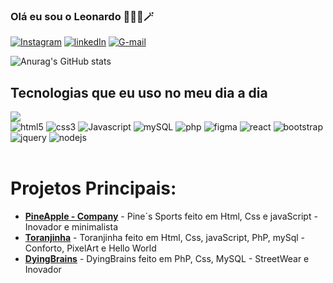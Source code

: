 ### Olá eu sou o Leonardo 🧝🧙🧙🪄

[![Instagram](https://img.shields.io/badge/Instagram-E4405F?style=for-the-badge&logo=instagram&logoColor=white)](https://www.instagram.com/kynes_price/)
[![linkedIn](https://img.shields.io/badge/LinkedIn-0077B5?style=for-the-badge&logo=linkedin&logoColor=white)](https://www.linkedin.com/in/leonardo-cardoso-ferreira-de-santana-5499392a3/)
[![G-mail](https://img.shields.io/badge/Gmail-D14836?style=for-the-badge&logo=gmail&logoColor=white)](https://mail.google.com/mail/u/7/#inbox?compose=GTvVlcSDZqtfnTQSVSBWPGCgmBhKcGdTfTmjjHzVrnkSpSwdBrSHwfShwDwHRCNknPQfpFXpVvcxH)

![Anurag's GitHub stats](https://github-readme-stats.vercel.app/api?username=leonardosantana214&show_icons=true&theme=synthwave)

## Tecnologias que eu uso no meu dia a dia
<!-- criar uma div com inline-block para por as imagens do badges -->
<div style="display:inline-block">
<img src="https://github-readme-stats.vercel.app/api/top-langs/?username=leonardosantana214&theme=blue-green" /><br>
    <img src="https://img.shields.io/badge/HTML5-E34F26?style=for-the-badge&logo=html5&logoColor=white" alt="html5"/>
    <img src="https://img.shields.io/badge/CSS3-1572B6?style=for-the-badge&logo=css3&logoColor=white" alt="css3"/>
    <img src="https://img.shields.io/badge/JavaScript-F7DF1E?style=for-the-badge&logo=javascript&logoColor=black" alt="Javascript"/>
    <img src="https://img.shields.io/badge/MySQL-00000F?style=for-the-badge&logo=mysql&logoColor=white" alt="mySQL"/>
    <img src="https://img.shields.io/badge/PHP-777BB4?style=for-the-badge&logo=php&logoColor=white" alt="php"/>
    <img src="https://img.shields.io/badge/Figma-F24E1E?style=for-the-badge&logo=figma&logoColor=white" alt="figma"/>
    <img src="https://img.shields.io/badge/React-20232A?style=for-the-badge&logo=react&logoColor=61DAFB" alt="react"/>
    <img src="https://img.shields.io/badge/Bootstrap-563D7C?style=for-the-badge&logo=bootstrap&logoColor=white" alt="bootstrap"/>
    <img src="https://img.shields.io/badge/jQuery-0769AD?style=for-the-badge&logo=jquery&logoColor=white" alt="jquery"/>
    <img src="https://img.shields.io/badge/Node.js-43853D?style=for-the-badge&logo=node.js&logoColor=white" alt="nodejs"/>
    </div> <br><br>


# Projetos Principais:
* [**PineApple - Company**](https://github.com/leonardosantana214/PineApple-Company) - Pine´s Sports feito em Html, Css e javaScript - Inovador e minimalista
* [**Toranjinha**](https://github.com/leonardosantana214/Toranjinha-3) - Toranjinha feito em Html, Css, javaScript, PhP, mySql - Conforto, PixelArt e Hello World
* [**DyingBrains**](https://github.com/leonardosantana214/DyingBrains) - DyingBrains feito em PhP, Css, MySQL - StreetWear e Inovador 
